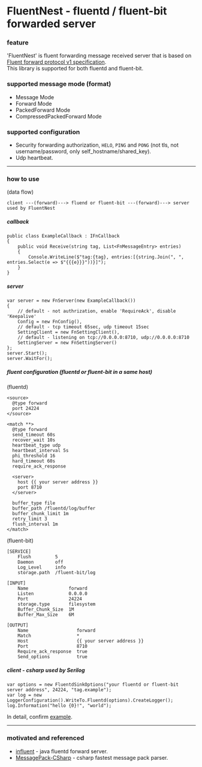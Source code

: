 # FluentNest - fluentd / fluent-bit forwarded server

### feature

'FluentNest' is fluent forwarding message received server that is based on [Fluent forward protocol v1 specification](https://github.com/fluent/fluentd/wiki/Forward-Protocol-Specification-v1).  
This library is supported for both fluentd and fluent-bit.  

### supported message mode (format)

* Message Mode
* Forward Mode
* PackedForward Mode
* CompressedPackedForward Mode

### supported configuration  

* Security forwarding authorization, `HELO`, `PING` and `PONG` (not tls, not username/password, only self_hostname/shared_key).
* Udp heartbeat.

---

### how to use

(data flow)  

    client ---(forward)---> fluend or fluent-bit ---(forward)---> server used by FluentNest

##### callback

    public class ExampleCallback : IFnCallback
    {
        public void Receive(string tag, List<FnMessageEntry> entries)
        {
            Console.WriteLine($"tag:{tag}, entries:[{string.Join(", ", entries.Select(e => $"{{{e}}}"))}]");
        }
    }

##### server

    var server = new FnServer(new ExampleCallback())
    {
        // default - not authrization, enable 'RequireAck', disable 'Keepalive'
        Config = new FnConfig(),
        // default - tcp timeout 65sec, udp timeout 15sec
        SettingClient = new FnSettingClient(),
        // default - listening on tcp://0.0.0.0:8710, udp://0.0.0.0:8710
        SettingServer = new FnSettingServer()
    };
    server.Start();
    server.WaitFor();

##### fluent configuration (fluentd or fluent-bit in a same host)

(fluentd)  

    <source>
      @type forward
      port 24224
    </source>
    
    <match **>
      @type forward  
      send_timeout 60s
      recover_wait 10s
      heartbeat_type udp
      heartbeat_interval 5s
      phi_threshold 16
      hard_timeout 60s
      require_ack_response
    
      <server>
        host {{ your server address }}
        port 8710
      </server>
    
      buffer_type file
      buffer_path /fluentd/log/buffer
      buffer_chunk_limit 1m
      retry_limit 3
      flush_interval 1m
    </match>

(fluent-bit)  

    [SERVICE]
        Flush         5
        Daemon        off
        Log_Level     info
        storage.path  /fluent-bit/log

    [INPUT]
        Name               forward
        Listen             0.0.0.0
        Port               24224
        storage.type       filesystem
        Buffer_Chunk_Size  1M
        Buffer_Max_Size    6M

    [OUTPUT]
        Name                  forward
        Match                 *
        Host                  {{ your server address }}
        Port                  8710
        Require_ack_response  true
        Send_options          true

##### client - csharp used by Serilog

    var options = new FluentdSinkOptions("your fluentd or fluent-bit server address", 24224, "tag.example");
    var log = new LoggerConfiguration().WriteTo.Fluentd(options).CreateLogger();
    log.Information("hello {0}!", "world");

In detail, confirm [example](FluentNest.Examples/Program.cs).  

---

### motivated and referenced

* [influent](https://github.com/okumin/influent) - java fluentd forward server.
* [MessagePack-CSharp](https://github.com/neuecc/MessagePack-CSharp) - csharp fastest message pack parser.
